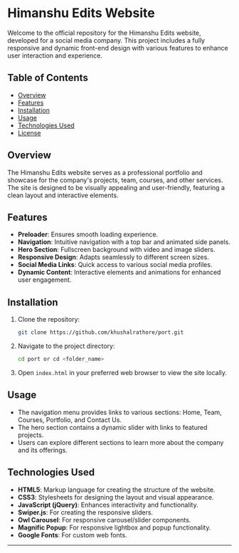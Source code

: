# Himanshu Edits Website

Welcome to the official repository for the Himanshu Edits website, developed for a social media company. This project includes a fully responsive and dynamic front-end design with various features to enhance user interaction and experience.

## Table of Contents
- [Overview](#overview)
- [Features](#features)
- [Installation](#installation)
- [Usage](#usage)
- [Technologies Used](#technologies-used)
- [License](#license)

## Overview
The Himanshu Edits website serves as a professional portfolio and showcase for the company's projects, team, courses, and other services. The site is designed to be visually appealing and user-friendly, featuring a clean layout and interactive elements.

## Features
- **Preloader**: Ensures smooth loading experience.
- **Navigation**: Intuitive navigation with a top bar and animated side panels.
- **Hero Section**: Fullscreen background with video and image sliders.
- **Responsive Design**: Adapts seamlessly to different screen sizes.
- **Social Media Links**: Quick access to various social media profiles.
- **Dynamic Content**: Interactive elements and animations for enhanced user engagement.

## Installation
1. Clone the repository:
   ```sh
   git clone https://github.com/khushalrathore/port.git
   ```
2. Navigate to the project directory:
   ```sh
   cd port or cd <folder_name>
   ```
3. Open `index.html` in your preferred web browser to view the site locally.

## Usage
- The navigation menu provides links to various sections: Home, Team, Courses, Portfolio, and Contact Us.
- The hero section contains a dynamic slider with links to featured projects.
- Users can explore different sections to learn more about the company and its offerings.

## Technologies Used
- **HTML5**: Markup language for creating the structure of the website.
- **CSS3**: Stylesheets for designing the layout and visual appearance.
- **JavaScript (jQuery)**: Enhances interactivity and functionality.
- **Swiper.js**: For creating the responsive sliders.
- **Owl Carousel**: For responsive carousel/slider components.
- **Magnific Popup**: For responsive lightbox and popup functionality.
- **Google Fonts**: For custom web fonts.

---
